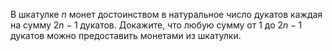 В шкатулке $n$ монет достоинством в натуральное число дукатов каждая на сумму $2n-1$ дукатов. Докажите, что любую сумму от 1 до $2n-1$ дукатов можно предоставить монетами из шкатулки.